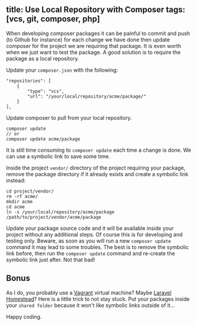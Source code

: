 title: Use Local Repository with Composer
tags: [vcs, git, composer, php]
---
When developing composer packages it can be painful to commit and push (to
Github for instance) for each change we have done then update composer for the
project we are requiring that package. It is even worth when we just want to test
the package. A good solution is to require the package as a local repository.

Update your `composer.json` with the following:

```
"repositories": [
	{
		"type": "vcs",
		"url": "/your/local/repository/acme/package/"
	}
],
```

Update composer to pull from your local repository.

```
composer update
// or
composer update acme/package
```

It is still time consuming to `composer update` each time a change is done.
We can use a symbolic link to save some time.

Inside the project `vendor/` directory of the project requiring your package,
remove the package directory if it already exists and create a symbolic link instead:

```
cd project/vendor/
rm -rf acme/
mkdir acme
cd acme
ln -s /your/local/repository/acme/package /path/to/project/vendor/acme/package
```

Update your package source code and it will be available inside your project
without any additional steps. Of course this is for developing and testing
only. Beware, as soon as you will run a new `composer update` command it may
lead to some troubles. The best is to remove the symbolic link before, then run
the `composer update` command and re-create the symbolic link just after. Not
that bad!

## Bonus

As I do, you probably use a [Vagrant](https://www.vagrantup.com/ "Vagrant")
virtual machine? Maybe [Laravel Homestead](https://github.com/laravel/homestead "Laravel Homestead on Github")?
Here is a little trick to not stay stuck. Put your packages inside your `shared
folder` because it won't like symbolic links outside of it...

Happy coding.
